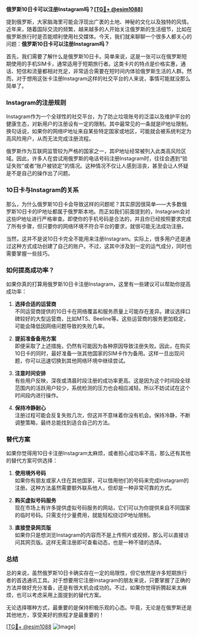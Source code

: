 **俄罗斯10日卡可以注册Instagram吗？[[TG💪+ @esim1088](https://t.me/s/esim1088)]**

提到俄罗斯，大家脑海里可能会浮现出广袤的土地、神秘的文化以及独特的风情。近年来，随着国际交流的频繁，越来越多的人开始关注俄罗斯的生活细节，比如在俄罗斯旅行时是否能顺利使用社交媒体。今天，我们就来聊聊一个很多人都关心的问题：**俄罗斯10日卡可以注册Instagram吗？**

首先，我们需要了解什么是俄罗斯10日卡。简单来说，这是一张可以在俄罗斯短期使用的手机SIM卡，通常适用于短期旅行者。这类卡片的特点是价格实惠，通话、短信和流量都相对充足，非常适合需要在短时间内体验俄罗斯生活的人群。然而，对于想用这张卡注册Instagram这样的社交平台的人来说，事情可能就没那么简单了。

### Instagram的注册规则

Instagram作为一个全球性的社交平台，为了防止垃圾账号的泛滥以及维护平台的健康生态，对新用户的注册设有一定的限制。其中最常见的一条就是IP地址限制。换句话说，如果你的网络IP地址来自某些特定国家或地区，可能就会被系统判定为高风险用户，从而无法完成注册流程。

俄罗斯作为互联网监管较为严格的国家之一，其IP地址经常被列入此类高风险区域。因此，许多人在尝试用俄罗斯的电话号码注册Instagram时，往往会遇到“验证失败”或者“账户被锁定”的情况。这种情况不仅让人感到沮丧，甚至会让人怀疑是不是自己的操作出了问题。

### 10日卡与Instagram的关系

那么，为什么俄罗斯10日卡会导致这样的问题呢？其实原因很简单——大多数俄罗斯10日卡的IP地址都属于俄罗斯本地。而正如我们前面提到的，Instagram会对这些IP地址进行严格审查。即使你的手机号码是合法的，并且你已经按照要求完成了所有步骤，但只要你的网络环境不符合平台的要求，就很可能无法成功注册。

当然，这并不是说10日卡完全不能用来注册Instagram。实际上，很多用户还是通过这种方式成功创建了自己的账户。不过，这其中涉及到一定的运气成分，同时也需要掌握一些技巧。

### 如何提高成功率？

如果你真的打算用俄罗斯10日卡注册Instagram，这里有一些建议可以帮助你提高成功率：

1. **选择合适的运营商**  
   不同运营商提供的10日卡在网络覆盖和服务质量上可能存在差异。建议选择口碑较好的大型运营商，比如MTS、Beeline等。这些运营商的服务更加稳定，可能会降低因网络问题导致的失败几率。

2. **提前准备备用方案**  
   即便采取了上述措施，仍然有可能因为各种原因导致注册失败。因此，在购买10日卡的同时，最好准备一张其他国家的SIM卡作为备用。这样一旦出现问题，你可以迅速切换到其他网络环境中继续尝试。

3. **注意时间安排**  
   有些用户反映，深夜或清晨时段注册的成功率更高。这是因为这个时间段全球范围内的活跃用户较少，系统检测的压力也会相应减轻。所以不妨试试在这个时间段内进行操作。

4. **保持冷静耐心**  
   注册过程可能会反复失败几次，但这并不意味着你没有机会。保持冷静，不断调整策略，最终总能找到适合自己的方法。

### 替代方案

如果你觉得用10日卡注册Instagram太麻烦，或者担心成功率不高，那么还有其他的替代方案可供选择：

1. **使用境外号码**  
   如果你有朋友或家人住在其他国家，可以借用他们的号码来完成Instagram的注册。这种方法虽然需要额外联系他人，但却是一种非常可靠的方式。

2. **购买虚拟号码服务**  
   现在市场上有许多提供虚拟号码服务的网站，它们可以为你提供来自不同国家的临时号码。只需支付少量费用，就能轻松绕过IP地址限制。

3. **直接登录网页版**  
   如果你只是想浏览Instagram的内容而不是上传照片或视频，那么可以直接访问其网页版。这样无需注册即可查看动态，也是一种不错的选择。

### 总结

总的来说，虽然俄罗斯10日卡确实存在一定的局限性，但它依然是许多短期旅行者的首选通讯工具。对于想要用它注册Instagram的朋友来说，只要掌握了正确的方法并做好充分准备，还是有很大机会成功的。不过，如果你觉得折腾起来太麻烦，也可以考虑采用上面提到的替代方案。

无论选择哪种方式，最重要的是保持积极乐观的心态。毕竟，无论是在俄罗斯还是其他地方，享受美好的旅程才是最重要的！

[[TG💪+ @esim1088](https://t.me/s/esim1088) ![Image](https://i.postimg.cc/4NQfJmqS/Snipaste-2025-05-13-00-14-12.png)]